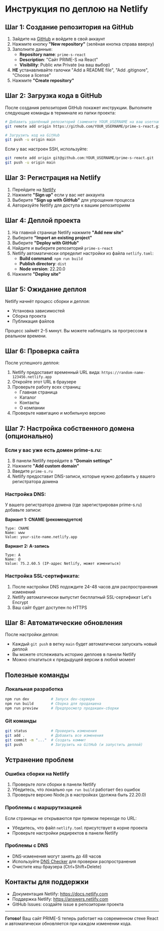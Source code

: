 # Инструкция по деплою на Netlify

## Шаг 1: Создание репозитория на GitHub

1. Зайдите на [GitHub](https://github.com) и войдите в свой аккаунт
2. Нажмите кнопку **"New repository"** (зелёная кнопка справа вверху)
3. Заполните данные:
   - **Repository name**: `prime-s-react`
   - **Description**: "Сайт PRIME-S на React"
   - **Visibility**: Public или Private (на ваш выбор)
4. **НЕ** устанавливайте галочки "Add a README file", "Add .gitignore", "Choose a license"
5. Нажмите **"Create repository"**

## Шаг 2: Загрузка кода в GitHub

После создания репозитория GitHub покажет инструкции. Выполните следующие команды в терминале из папки проекта:

```bash
# Добавить удалённый репозиторий (замените YOUR_USERNAME на ваш username)
git remote add origin https://github.com/YOUR_USERNAME/prime-s-react.git

# Загрузить код на GitHub
git push -u origin main
```

Если у вас настроен SSH, используйте:
```bash
git remote add origin git@github.com:YOUR_USERNAME/prime-s-react.git
git push -u origin main
```

## Шаг 3: Регистрация на Netlify

1. Перейдите на [Netlify](https://app.netlify.com)
2. Нажмите **"Sign up"** если у вас нет аккаунта
3. Выберите **"Sign up with GitHub"** для упрощения процесса
4. Авторизуйте Netlify для доступа к вашим репозиториям

## Шаг 4: Деплой проекта

1. На главной странице Netlify нажмите **"Add new site"**
2. Выберите **"Import an existing project"**
3. Выберите **"Deploy with GitHub"**
4. Найдите и выберите репозиторий `prime-s-react`
5. Netlify автоматически определит настройки из файла `netlify.toml`:
   - **Build command**: `npm run build`
   - **Publish directory**: `dist`
   - **Node version**: 22.20.0
6. Нажмите **"Deploy site"**

## Шаг 5: Ожидание деплоя

Netlify начнёт процесс сборки и деплоя:
- Установка зависимостей
- Сборка проекта
- Публикация файлов

Процесс займёт 2-5 минут. Вы можете наблюдать за прогрессом в реальном времени.

## Шаг 6: Проверка сайта

После успешного деплоя:
1. Netlify предоставит временный URL вида: `https://random-name-123456.netlify.app`
2. Откройте этот URL в браузере
3. Проверьте работу всех страниц:
   - Главная страница
   - Каталог
   - Контакты
   - О компании
4. Проверьте навигацию и мобильную версию

## Шаг 7: Настройка собственного домена (опционально)

### Если у вас уже есть домен prime-s.ru:

1. В панели Netlify перейдите в **"Domain settings"**
2. Нажмите **"Add custom domain"**
3. Введите `prime-s.ru`
4. Netlify предоставит DNS-записи, которые нужно добавить у вашего регистратора домена

### Настройка DNS:

У вашего регистратора домена (где зарегистрирован prime-s.ru) добавьте записи:

**Вариант 1: CNAME (рекомендуется)**
```
Type: CNAME
Name: www
Value: your-site-name.netlify.app
```

**Вариант 2: A-запись**
```
Type: A
Name: @
Value: 75.2.60.5 (IP-адрес Netlify, может измениться)
```

### Настройка SSL-сертификата:

1. После настройки DNS подождите 24-48 часов для распространения изменений
2. Netlify автоматически выпустит бесплатный SSL-сертификат Let's Encrypt
3. Ваш сайт будет доступен по HTTPS

## Шаг 8: Автоматические обновления

После настройки деплоя:
- Каждый `git push` в ветку `main` будет автоматически запускать новый деплой
- Вы можете отслеживать историю деплоев в панели Netlify
- Можно откатиться к предыдущей версии в любой момент

## Полезные команды

### Локальная разработка
```bash
npm run dev          # Запуск dev-сервера
npm run build        # Сборка для продакшена
npm run preview      # Предпросмотр продакшен-сборки
```

### Git команды
```bash
git status           # Проверить изменения
git add .            # Добавить все изменения
git commit -m "..."  # Создать коммит
git push             # Загрузить на GitHub (и запустить деплой)
```

## Устранение проблем

### Ошибка сборки на Netlify

1. Проверьте логи сборки в панели Netlify
2. Убедитесь, что локально `npm run build` работает без ошибок
3. Проверьте версию Node.js в настройках (должна быть 22.20.0)

### Проблемы с маршрутизацией

Если страницы не открываются при прямом переходе по URL:
- Убедитесь, что файл `netlify.toml` присутствует в корне проекта
- Проверьте настройки редиректов в панели Netlify

### Проблемы с DNS

- DNS-изменения могут занять до 48 часов
- Используйте [DNS Checker](https://dnschecker.org) для проверки распространения
- Очистите кеш браузера (Ctrl+Shift+Delete)

## Контакты для поддержки

- Документация Netlify: https://docs.netlify.com
- Поддержка Netlify: https://answers.netlify.com
- GitHub Issues: создайте issue в репозитории проекта

---

**Готово!** Ваш сайт PRIME-S теперь работает на современном стеке React и автоматически обновляется при каждом изменении кода.
